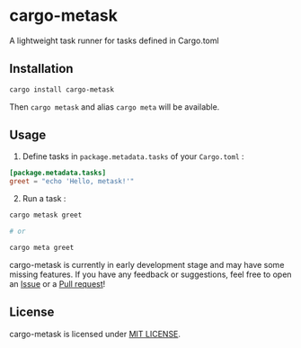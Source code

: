 # cargo-metask

A lightweight task runner for tasks defined in Cargo.toml

## Installation

```sh
cargo install cargo-metask
```

Then `cargo metask` and alias `cargo meta` will be available.

## Usage

1. Define tasks in `package.metadata.tasks` of your `Cargo.toml` :

```toml
[package.metadata.tasks]
greet = "echo 'Hello, metask!'"
```

2. Run a task :

```sh
cargo metask greet

# or

cargo meta greet
```

cargo-metask is currently in early development stage and may have some missing features. If you have any feedback or suggestions, feel free to open an [Issue](https://github.com/kanarus/cargo-metask/issues) or a [Pull request](https://github.com/kanarus/cargo-metask/pulls)!

## License

cargo-metask is licensed under [MIT LICENSE](LICENSE).
